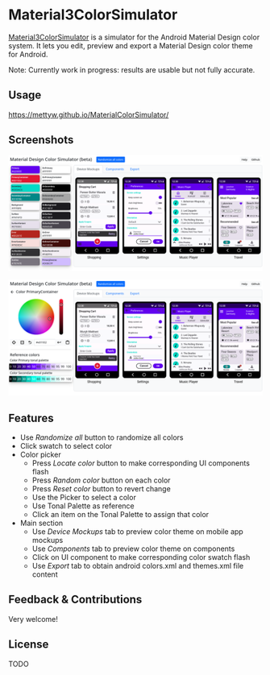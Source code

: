 # Material3ColorSimulator
[Material3ColorSimulator](https://mettyw.github.io/MaterialColorSimulator/) is a simulator for the Android Material Design color system. It lets you edit, preview and export a Material Design color theme for Android.

Note: Currently work in progress: results are usable but not fully accurate.

## Usage

https://mettyw.github.io/MaterialColorSimulator/

## Screenshots
![](assets/main1.png)

![](assets/main2.png)

## Features
* Use <em>Randomize all</em> button to randomize all colors
* Click swatch to select color
* Color picker
  * Press <em>Locate color</em> button to make corresponding UI components flash
  * Press <em>Random color</em> button on each color
  * Press <em>Reset color</em> button to revert change
  * Use the Picker to select a color
  * Use Tonal Palette as reference
  * Click an item on the Tonal Palette to assign that color
* Main section
  * Use <em>Device Mockups</em> tab to preview color theme on mobile app mockups
  * Use <em>Components</em> tab to preview color theme on components
  * Click on UI component to make corresponding color swatch flash
  * Use <em>Export</em> tab to obtain android colors.xml and themes.xml file content

## Feedback & Contributions
Very welcome!

## License
TODO